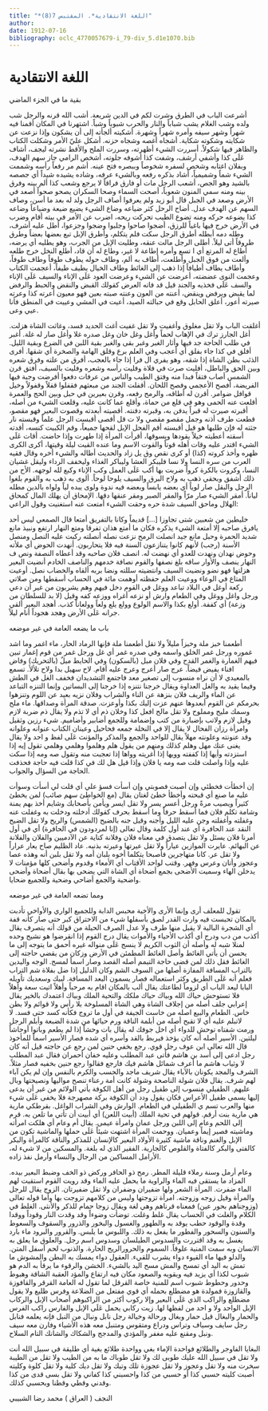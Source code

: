 ```yaml
---
title: "*اللغة الانتقادية*. المقتبس 7(8)"
author: 
date: 1912-07-16
bibliography: oclc_4770057679-i_79-div_5.d1e1070.bib
---
```




#  اللغة الانتقادية 


 بقية ما في الجزء الماضي 

 أشرعت الباب في الطرق وشرت لكم في الدين شريعة. أشب الله قرنه والرجل شب ولده وشب الغلام يشب شباباً والنار والحرب شبوباً وشباً. اشتهرنا في المكان أقمنا فيه شهراً وشهر سيفه وأمره شهراً وشهرة. أشكيته ألجأته إلى أن يشكون وإذا نزعت عن شكايته وشكوته شكاية. أشجاه أغصه وشجاه حزنه. أشكل عليّ الأمر وشكلت الكتاب والظاهر فيها شكولاً. أسررت الشيء أظهرته، وسررت الملح والأقط نشرته ليجف، أشاف عَلَى كذا وأشفي أرشف، وشفت كذا أشوفه جلوته، أشخص الرامي جاز سهم الهدف، وبفلان اغتابه وشخص لسفره شخوصاً وببصره فتح عينه. أشم مر رفعاً رأسه وشممت الشيء شماً وشميمياً، أشاد بذكره رفعه وبالشيء عرفه، وشاده يشيده شيداً أي جصصه بالشيد وهو الجص، أشعب الرجل مات أو فارق فراقاً لا يرجع وشعب كذا ألم بينه وفرق بينه ومنه سمي المنون شعوباً، أصحت السماء وصحا السكران يصحو صحواً أصعد في الأرض وصعد في الجبل قال أبو زيد ولم يعرفوا أصاف الرجل ولد له بعد ما أسن، وصاف السهم عن الهدف عدل. أضاح الرحل كثر ضياعه وضاع الشيء يضيع ضيعة وضياعاً وضاعه كذا يضوعه حركه ومنه تضوع الطيب تحركت ريحه، اضرب عن الأمر في بيته أقام وضرب في الأرض خرج فيها باغياً للرزق، أضجوا صاحوا وجلبوا وضجوا وجزعوا، أطل عليه أشرف، وطله دمه أبطله أطرق الرجل سكت فلم يتكلم، وأطرق الإبل تبع بعضها بعضاً وطرق طروقاً أتى ليلاً. أطلى الرجل مالت عنقه، وطليت الإبل من الجرب، وهو يطليه أي يرضه، أطاع له المرتع أي ا  تسع  وأمره إطاعة لا غير، وطاع له أن قاد، أطلع النخل خرج طلعه وألعت من فوق الجبل وأطلعت، أطاف به ألم، وطاف حوله يطوف طوفاً وطاف طوفاً، وأطاف يطاف أطيافاً إذا ذهب إلى الغائط وطاف الخيال يطيف طيفاً، أعجمت الكتاب وعجمت النوى عضضته، أعرضت عن الشيء وعرضت العود عَلَى الإناء والسيف عَلَى الإناء والسف عَلَى فخذيه والجند قيل قد فاته العرض كقولك القبض والنقض والحبط والرفض لما يقبض ويرفض وينقض، أعنته من العون وعنته صبته بعين فهو معيون أعرته كذا وعرته صيرته أعور، أعلق الحابل وقع في حبالته   الصيد، أعيت في المشي وعييت في المنطق فأنا عيي وعى. 

 أغلقت الباب ولا تقل مغلوق وأغفيت ولا تقل غفيت أغث الحديد فسد، وغاثت الشاة هزلت. أغل الجارز ترك في الإهاب لحماً وأغل وغل خان وغل صدره غلا وأغل صار له غلة. أغبر في طلب الحاجة جد فيها وأثار الغبر وغبر بقى والغبر بقية اللبن في الضرع وبقية الليل. أفلق في كذا جاء بفلق أي أعجب وفي العلم برع وقلق الهامة والصخرة أي شقها. أفرى الذئب بطن الشاة إذا شقه، وهو يفري ال فرا إذا جاء بالعجب، أفرق من علته وفرق شعره وبين الحق والباطل، أفليت صرت في فلاة وفليت رأسه وشعره وفليت بالسيف، أفتق قرن الشمس أصاب فتقاً فبدا منه وفتق الطيب والناس من عرفات دفعوا أفرضت وجبة فيها الفريضة، أفصح الأعجمي وفصح اللحان. أقفلت الجند من مبعثهم فقفلوا قفلاً وقفولاً وخيل قوافل ضوامر. أقرن له أطاقه، والرمح رفعه، وقرن بعيرين في حبل وبين الحج والعمرة أقلعت عنه الحمى وهو في قلع من حماة، وأقلع عما كانت عليه، وقلعت الشيء من أصله، أقبرته صيرت له قبراً يدفن به، وقبرته دفنته. أقصيته أبعدته وقصوت البعير فهو مقصو، قطعت طرف أذنه وجمل مقصو مقصي ولا ت قل أقصى أقبست الرجل علماً وقبسته نار جثته له فإن طلبها هو قيل أقبسته أقم الفحل الإبل لقحها جميعاً، وقم الكبيت كنسه، أقدته أسقته أعطيته خيلاً يقودها ويسوقها، أقرأت المرأة إذا طهرت وإذا حاضت. أقات عَلَى الشيء اقتدر عليه وقات أهله قوتاً والقوت الاسم وما عنده القيت ليلة وقيتها، أكرى الكرى ظهره وأخذ كروته (كذا) أو كرى نقص وق يل زاد والحديث أطاله والشيء أخره وقال فقيه العرب من سره النسا ولا نسا فليبكر العشا وليباكر الغذاء وليخفف الرداء وليقل غشيان النسا، وكروت بالكرة كرواً ضربت بها أكب عَلَى العمل وكب الإناء وكبع لله لوجهه. الأح من ذلك أشفق وبحقي ذهب به ولاح البرق والسيف يلوحا لوحاً. ألوى به ذهب به والقوم بلغوا الرجل والبقل صار لوياً أي بعضه يابساً وبعضه فيه ندوة ولوى يبده لياً ولواه بالدين مطله لياناً. أمقر الشيء صار مرّاً والمقر الصبر ومقر عنقها دقها. الإمحاق أن يهلك المال كمحاق الهلال وماحق السيف شدة حره وحقت الشيء أمتعت عنه استغنيت وقول الراعي: 

 خليطين من شعبين شتى تجاوزا  [...]  قديماً وكانا بالتفريق أمتعا   قال الصمعي ليس  أحد  يافرق صاحبه إلا أمتعة الشيء يذكره فكان ما أمتع هذان تفرقا ومتع النهار ارتفع ونبيذ مانع شديد الحمرة وحبل مانع جيد انصلت الرمح نزعت نصله أنصلته ركبت عليه النصل ومنصل الأسنة (رجب) لأنهم كانوا يتنازعون السنة فيه فلا يتحاربون. أنهدت الحوض أي ملأته وحوض نهدان ونهدت للعدو أي نهضت له. انصف فلان صاحبه وقد أعطاه النصفة ونص ف النهار ينصف والأوار ساقه بلغ نصفها والقوم نصافة خدمهم والناصف الخادم أنضيت البعير هزلتها فهو نضو ونضيت السيف وانتضيته سللته ونضا بربه ألقاه والخضاب نصل. أوعيت المتاع في الوعاء ووعيت العلم حفظته أوهمت  مائة  في الحساب أسقطها ومن صلاتي ركعة أوغل في البلاد تباعد ووغل في القوم دخل فيهم وهم يشربون من غير أن دعي ورجل واغل ووغل وفي الطعام وارش أو نزعه أغراه ووزعه كفه وقيل (لا بد للسلطان من وزعة) أي كففة. أولع بكذا والاسم الولوع وولع يلع ولعاً وولعاناً كذب. أهجد البعير ألقي جرانه عَلَى الأرض وهجد هجوداً أنام ليلاً. 

 باب ما يضعه العامة في غير موضعه 

 أطعمنا خبز ملة وخبزاً مليلاً ولا تقل أطعمنا ملة فإنها الرماد الحار، ماء اغمر وما اشد غموره ورجل غمر الخلق واسمه وفي صدره غمر أي غل ورجل غمر من قوم إغمار تبين فيهم الغمارة والغمر القدح وفي فلان ميل (بالسكون) وفي الحايط ميلٌ (بالتحريك) وفاض افناء يفيض فيضاً. عرج صار أعرج وعرج عليه أقام. لاح سهيل بدا ولاح تلألأ. تسمع بالمعيدي لا أن نراه منسوب إلى تصغير معد فاجتمع التشديدان فخفف الغل في الطش وفيما يقيد به والغل العداوة ويقال خرجنا نتنزه إذا خرجنا إلى البساتين وإنما التنزه التباعد عن الماء والريف فلان بنزهة عن الناء والشراب وفلان نزيه بعيد عن اللوم وتنزهوا بحرمكم عن القوم أبعدوها عنهم عزت إليك بكذا وأوعزت. صدقة المرأة وصداقها. ماء ملح وسمك مليح ومملوح ولا تقل مالح افعل كذا وخلان ذم أي لا تذم ولا يقال ذم ضربة لازم وقيل لازم ولاتب بإضبارة من كتب وإضمامة وللجمع أضابير وأضاميم. شيء رزين وثقيل وامرأة رزان الفحال لا يقال إلا في النخلة جمعه فحاحيل وعينان الكتاب عنوانه وعلوانه وقد عنونته وعلونته مهلاً يقال للواحد والجمع والمذكر والمؤنث عَلَى لفظ و  احد  ولا يقال يغنى عنك مهل وهلم كذلك ومنهم من يقول هلم وهلموا   وهلمي وهلمي تقول إيه إذا استزدته وأيها إذا كففته وويها إذا أغريته وواها إذا تعجبت منه وتقول صه ومه إذا سكت عليه وإذا واصلت قلت صه ومه يا فلان وإذا قيل هل لك في كذا قلت فيه حاجة فحذفت الحاجة من السؤال والجواب. 

 إن أخطأت فخطئي وإن أصبت فصوبتي وإن أسأت فسؤ علي أي قلت لي أسأت وسوأت عليه ما صنع أي قبحته وأخطأ خطئ لغتان يقال (مع الخواطئ سهم صائب) لمن يخطئ كثيراً ويصيب مرةً ورجل أعسر يسر ولا تقل ايسر ويأمن بأصحابك وشايم أخذ بهم يمنة وشامة تكلم فلان فما أسقط حرفاً وما أسقط بحرف كقولك أدخلته ودخلت به وغفلت عنه وغفلته وأغفلته وجن عليه الليل وأجنه وقيل جنه بالضيح (الشمس) والريح ولا تقل الضيح النقد عند الحافرة أي عند أول كلمة وقال تعالى (إنا لمردودون في الحافرة) أي في أول أمرنا فلان يسئل ولا تقل يتصدق في معناه فلان وفلانة كناية عن الآدميين والفلان والفلانة عن البهائم. عايرت الموازين عياراً ولا تقل عيرتها وعيرته بذنبه. عاد الظليم صاح يعار عراراً ولا تقل عر. كانا متهاجرين فأصبحا يتكلما أخوه بلبان أمه ولا تقل بلبن أنه وهذه عصا وعجوز وأتان وعرس وفهر. وقتب لواحد الأقتاب أي الأمعاء وقدوم وأضحى كلها مؤمنات لا يدخلن الهاء وسميت الأضحى بجمع أضحاة أي الشاة التي يضحى بها بقال أضحاة وأضحى واضحية والجمع أضاحي وضحية وللجميع ضحايا. 

 ومما تضعه العامة في غير موضعه 

 تقول للمعلف أرى وإنما الأرى والأخية محبس الدابة وللجميع الواري والأواخي تأدبت بالمكان تحبست فيه وارت القدر لصق بأسفلها شيء من الاحتراق كبر حتى صار كأنه قفة أي الشجرة البالية لا يقبل منها طرف ولا عدل الصرف الحيلة من قولك أنه يتصرف يقال أكذب من دب ودرج أي أكذب الأحياء والأموات يقال درج القوم إذا انقرضوا هو نشيج وحده لمنلا شبه له وأصله أن الثوب الكريم لا ينسج عَلَى منواله غيره أحمق ما يتوجه إلى ما يحسن أن يأتي الغائط وأصل الغائط المطمئن في الأرض وزكان من يقضي حاجته إلى الغائط فقل ذلك لمن قضى حاجة التيمم أصله القصد وصار اسماً لمسح. الوجه واليدين بالتراب المسافة المفازة أصلها من السوف الشم وكان الدليل إذا ضل بفلاة شم التراب فعلم أنه عَلَى الطريق وكثر استعماله فصار يسمون البعد المسافة. لبيك وسعديك تأويله البابا ليعد   الباب أي لزوماً لطاعتك يقال ألب بالمكان اقام به مرحباً وأهلاً اتيت سعة وأهلاً فلا تستوحش حياك الله وبياك حياك ملكك والتحية الملك وبياك اعتمدك بالخير يقال إعرابي جلف أصله من إجلاف الشاة وهي الشاة المسلوخة بلا رأس ولا قوائم ولا بطن خاس. الطعام والبيع اصله من خاست الجيفة في أول ما تروج فكأنه كسد حتى فسد. لا لاتبلم عليه أي لا تقبح أصله من أبلمة الناقة ورم حيائها من شدة الضبعة وأبلم الرجل ورمت شفتاه توحش للدواء أي اخل جوفك له يقال بات وحشاً إذا لم يطعم وباتوا أوحاشاً ليلتين. الأسير أصله أنه كان يؤخذ فيربط بالقد وأسره أي شده فصار الأسير اسماً للمأخوذ قال الله تعالى ابن عوف رجل قوي. رجع بخفي حنين لمن رجع عن حاجته قيل أنه كان رجل ادعى إلى أسد بن هاشم فأتى عبد المطلب وعليه خفان أحمران فقال عبد المطلب لا وثياب هاشم ما أعرف شمائل هاشم فيك فارجع فقالوا رجع حنين بخفيه فصار مثلاً. الشرف والمجد يكونان بالآباء يقال شريف ماجد والحسب والكرم بالنفس وإن لم يكن آباء لهم شرف. يقال فلان شولة الناصحة وشولة كانت أمة رعناء تنصح مواليها ونصيحتها وبال عليهم. الطفيلي منسوب إلى طفيل رجل من أهل الكوفة يأتي الولائم من غير أن يدعى إليها يسمى طفيل الأعراس فكان يقول ودد أن الكوفة بركة مصهرجة فلا يخفى عَلَى شيء منها والعرب تسم ي الطفيلي في الطعام. الوارش وفي الشراب الواغل. بقرطكي مارية هي مارية بنت أرقم. قولهم في تحية الملك (أبيت اللعن) أي أبيت أن تأتي ما تلعن به. قرم إلى اللحم وعام إلى اللبن ورجل عمان وامرأة عيمى. يقال أم وعام أي هلكت امرأته وماشيته فصير إيماً وعميان. ووحمت المرأة اشتهت شيئاً عَلَى حملها والماشية تكون من الإبل والغنم وناقة ماشية كثيرة الأولاد البعير كالإنسان للمذكر والناقة كالمرأة والبكر كالفتى والبكر كالفتاة والقلوص كالجارية. الفقير الذي له بلغة. والمسكين من لا شيء له، الأرامل المساكين من الرجال والنساء وأرمل نفذ زاده. 

 وعام أرمل وسنة رملاء قليلة المطر. رمح ذو الحافر وركض ذو الخف وضبط البعير بيده. المزاد ما يستقى فيه الماء والراوية ما يحمل عليه الماء وقد رويت القوم استقيت لهم الماء ضفرت. المرأة الشعر ولها ضفيران وضفران ولا تقل ضفيرتان. الزوج يقال للرجل والمرأة وقيل زوجه وزوجته. امرأة تزوجتها وليس من كلامهم تزوجت بها وأما قوله تعالى   (وزوجناهم بحور عين) فمعناه قرناهم وهي لغة ويقال زوجا حمام للذكر والأنثى. الغلط في الكلام والغلت في الحساب يقال غلط وغلت. توضأت وضوءاً وقد وقدت النار وقوداً ووقدا وقدة والوقود حطب يوقد به والطهور والغسول والبخور والذرور والسقوف والسعوط والسنون والسحور والفطور ما يفعل به ذلك. واللبوس ما يلبس. والقرور والبرود ماء بارد يغسل به وقد اقتررت والسدوس الطيلسان وسدوس اسم رجل. والعلوق ما يعلق به الانسان وبه سمت المنية علوقاً. السموم والحرورالريح الحارة. والذنوب لحم أسفل المتن. والدلو فيها ماء القيوء دواء يشرب للقيء. العقول دواء يمسك به البطن والمشوش ما تمش به اليد أي تمسح والمش مسح اليد بالشيء. الخشن والرقوء ما يرقأ به الدم هو شبوب لكذا أي يزيد فيه ويقويه والصعود مكان فيه ارتفاع والمؤد العقبة الشاقة وهبوط وحدور وحطوط شبوب اسم للمنية خاصة القرقل لما تقول له العامة القرقر والقافوزة والقازوزة فمولدة هو مضطلع بحمله أي قوي مفتعل من الضلاعة وفرس ظليع ولا يقول مضطلع والراكب الذي عَلَى البعير وإلا ركوب أكثر من الراكبوهم أصحاب الإبل والركاب الإبل الواحد ولا و  احد  من لفظها لها. زيت ركابي يحمل عَلَى الإبل والفارس راكب الفرس والحمار والبغال قيل حمار وبغال ورحالة وخيالة رجل نابل ونبال من النبل فإنه يعلمه فنابل رجل سايف وسياف وتراس ودراع ومتقوس ومتنبل معه هذه الأشياء وفارن معه سيف ونبل ومقنع عليه مغفر والمؤدي والمدجج والشكاك والشانك التام السلاح. 

 البغايا الفاوجر والطلائع فواحدة الإماء بغي وواحدة طلائع بغية أي طليقة في سبيل الله أنت ولا تقل في سبيل الله عليك طوبى لك ولا تقل طوباك ما به من الطيب ولا تقل من الطيبة سخرت منه ولا تقل وعجوز ولا تقل عجوزة تلك وتيك ولا تقل ديك كلية ولا تقل كلوة وكليته أصبت كليته حسبي كذا أو حسبي من كذا واحسبني كذا كفاني ولا تقل بسى قدى من كذا وقدني وقطي وقطنا وبحسبي كذلك. 

 النجف ( العراق ) محمد  رضا  الشبيبي 

